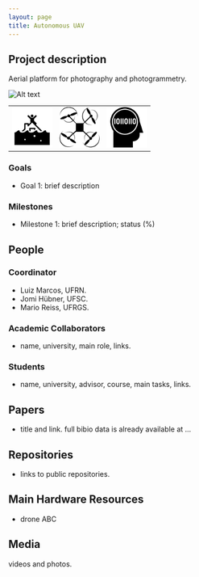 ```yaml
---
layout: page
title: Autonomous UAV
---
```


## Project description


Aerial platform for photography and photogrammetry.

![Alt text](./proj1.jpg?raw=true "Project diagram")

| | | |
| --- | --- | --- |
| ![rescue](../images/icons/rescue.png "for rescue") |  ![drone](../images/icons/drone.png "drone") | ![AI](../images/icons/ia.png "AI")  |

### Goals

 - Goal 1: brief description

### Milestones

 - Milestone 1: brief description; status (%)


## People

### Coordinator

 - Luiz Marcos, UFRN.
 - Jomi Hübner, UFSC.
 - Mario Reiss, UFRGS.

### Academic Collaborators

 - name, university, main role, links.

### Students

 - name, university, advisor, course, main tasks, links.

## Papers

 - title and link. full bibio data is already available at ...

## Repositories

 - links to public repositories.

## Main Hardware Resources

 - drone ABC

## Media 

videos and photos.

